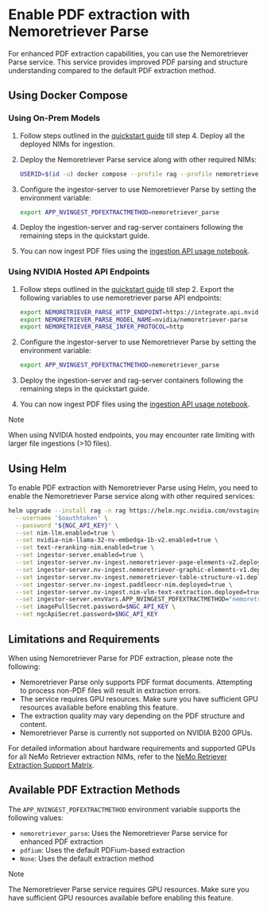 <!--
  SPDX-FileCopyrightText: Copyright (c) 2025 NVIDIA CORPORATION & AFFILIATES. All rights reserved.
  SPDX-License-Identifier: Apache-2.0
-->

# Enable PDF extraction with Nemoretriever Parse

For enhanced PDF extraction capabilities, you can use the Nemoretriever Parse service. This service provides improved PDF parsing and structure understanding compared to the default PDF extraction method.

## Using Docker Compose

### Using On-Prem Models

1. Follow steps outlined in the [quickstart guide](quickstart.md#start-using-on-prem-models) till step 4. Deploy all the deployed NIMs for ingestion.

2. Deploy the Nemoretriever Parse service along with other required NIMs:
   ```bash
   USERID=$(id -u) docker compose --profile rag --profile nemoretriever-parse -f deploy/compose/nims.yaml up -d
   ```

3. Configure the ingestor-server to use Nemoretriever Parse by setting the environment variable:
   ```bash
   export APP_NVINGEST_PDFEXTRACTMETHOD=nemoretriever_parse
   ```

4. Deploy the ingestion-server and rag-server containers following the remaining steps in the quickstart guide.

5. You can now ingest PDF files using the [ingestion API usage notebook](../notebooks/ingestion_api_usage.ipynb).

### Using NVIDIA Hosted API Endpoints

1. Follow steps outlined in the [quickstart guide](quickstart.md#start-using-nvidia-hosted-models) till step 2. Export the following variables to use nemoretriever parse API endpoints:

   ```bash
   export NEMORETRIEVER_PARSE_HTTP_ENDPOINT=https://integrate.api.nvidia.com/v1/chat/completions
   export NEMORETRIEVER_PARSE_MODEL_NAME=nvidia/nemoretriever-parse
   export NEMORETRIEVER_PARSE_INFER_PROTOCOL=http
   ```

2. Configure the ingestor-server to use Nemoretriever Parse by setting the environment variable:
   ```bash
   export APP_NVINGEST_PDFEXTRACTMETHOD=nemoretriever_parse
   ```

3. Deploy the ingestion-server and rag-server containers following the remaining steps in the quickstart guide.

4. You can now ingest PDF files using the [ingestion API usage notebook](../notebooks/ingestion_api_usage.ipynb).

> [!Note]
> When using NVIDIA hosted endpoints, you may encounter rate limiting with larger file ingestions (>10 files).

## Using Helm

To enable PDF extraction with Nemoretriever Parse using Helm, you need to enable the Nemoretriever Parse service along with other required services:

```bash
helm upgrade --install rag -n rag https://helm.ngc.nvidia.com/nvstaging/blueprint/charts/nvidia-blueprint-rag-v2.3.0-rc1.tgz \
  --username '$oauthtoken' \
  --password "${NGC_API_KEY}" \
  --set nim-llm.enabled=true \
  --set nvidia-nim-llama-32-nv-embedqa-1b-v2.enabled=true \
  --set text-reranking-nim.enabled=true \
  --set ingestor-server.enabled=true \
  --set ingestor-server.nv-ingest.nemoretriever-page-elements-v2.deployed=true \
  --set ingestor-server.nv-ingest.nemoretriever-graphic-elements-v1.deployed=true \
  --set ingestor-server.nv-ingest.nemoretriever-table-structure-v1.deployed=true \
  --set ingestor-server.nv-ingest.paddleocr-nim.deployed=true \
  --set ingestor-server.nv-ingest.nim-vlm-text-extraction.deployed=true \
  --set ingestor-server.envVars.APP_NVINGEST_PDFEXTRACTMETHOD="nemoretriever_parse" \
  --set imagePullSecret.password=$NGC_API_KEY \
  --set ngcApiSecret.password=$NGC_API_KEY
```

## Limitations and Requirements

When using Nemoretriever Parse for PDF extraction, please note the following:

- Nemoretriever Parse only supports PDF format documents. Attempting to process non-PDF files will result in extraction errors.
- The service requires GPU resources. Make sure you have sufficient GPU resources available before enabling this feature.
- The extraction quality may vary depending on the PDF structure and content.
- Nemoretriever Parse is currently not supported on NVIDIA B200 GPUs.

For detailed information about hardware requirements and supported GPUs for all NeMo Retriever extraction NIMs, refer to the [NeMo Retriever Extraction Support Matrix](https://docs.nvidia.com/nemo/retriever/extraction/support-matrix/).

## Available PDF Extraction Methods

The `APP_NVINGEST_PDFEXTRACTMETHOD` environment variable supports the following values:

- `nemoretriever_parse`: Uses the Nemoretriever Parse service for enhanced PDF extraction
- `pdfium`: Uses the default PDFium-based extraction
- `None`: Uses the default extraction method

> [!Note]
> The Nemoretriever Parse service requires GPU resources. Make sure you have sufficient GPU resources available before enabling this feature.
